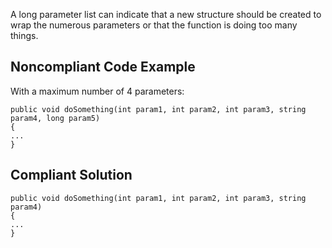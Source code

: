 
A long parameter list can indicate that a new structure should be created to wrap the numerous parameters or that the function is doing too many things.

## Noncompliant Code Example

With a maximum number of 4 parameters:


    public void doSomething(int param1, int param2, int param3, string param4, long param5)
    {
    ...
    }


## Compliant Solution


    public void doSomething(int param1, int param2, int param3, string param4)
    {
    ...
    }

